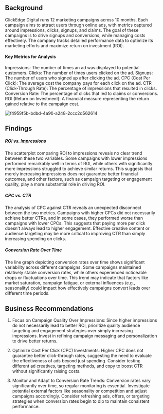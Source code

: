 
## Background

ClickEdge Digital runs 12 marketing campaigns across 10 months. Each campaign aims to attract users through online ads, with metrics captured around impressions, clicks, signups, and claims. The goal of these campaigns is to drive signups and conversions, while managing costs effectively. The company tracks detailed performance data to optimize its marketing efforts and maximize return on investment (ROI).

#### Key Metrics for Analysis

Impressions: The number of times an ad was displayed to potential customers.
Clicks: The number of times users clicked on the ad.
Signups: The number of users who signed up after clicking the ad.
CPC (Cost Per Click): The average cost the company pays for each click on the ad.
CTR (Click-Through Rate): The percentage of impressions that resulted in clicks.
Conversion Rate: The percentage of clicks that led to claims or conversions.
ROI (Return on Investment): A financial measure representing the return gained relative to the campaign cost.


![f4959f5b-bdbd-4a90-a248-2ccc2d562614](https://github.com/user-attachments/assets/6a55e9b6-9323-40c8-95ba-78bab916b6a0)


## Findings 
##### ROI vs. Impressions
The scatterplot comparing ROI to impressions reveals no clear trend between these two variables. Some campaigns with lower impressions performed remarkably well in terms of ROI, while others with significantly more impressions struggled to achieve similar returns. This suggests that merely increasing impressions does not guarantee better financial outcomes, and other factors, such as campaign targeting or engagement quality, play a more substantial role in driving ROI.

##### CPC vs. CTR
The analysis of CPC against CTR reveals an unexpected disconnect between the two metrics. Campaigns with higher CPCs did not necessarily achieve better CTRs, and in some cases, they performed worse than campaigns with lower CPCs. This suggests that paying more per click doesn't always lead to higher engagement. Effective creative content or audience targeting may be more critical to improving CTR than simply increasing spending on clicks.

##### Conversion Rate Over Time
The line graph depicting conversion rates over time shows significant variability across different campaigns. Some campaigns maintained relatively stable conversion rates, while others experienced noticeable drops or fluctuations over time. This trend may indicate that factors like market saturation, campaign fatigue, or external influences (e.g., seasonality) could impact how effectively campaigns convert leads over different time periods.



## Business Recommendations

1. Focus on Campaign Quality Over Impressions: Since higher impressions do not necessarily lead to better ROI, prioritize quality audience targeting and engagement strategies over simply increasing impressions. Invest in refining campaign messaging and personalization to drive better returns.

2. Optimize Cost Per Click (CPC) Investments: Higher CPC does not guarantee better click-through rates, suggesting the need to evaluate the effectiveness of ads beyond just spending. Consider testing different ad creatives, targeting methods, and copy to boost CTR without significantly raising costs.

3. Monitor and Adapt to Conversion Rate Trends: Conversion rates vary significantly over time, so regular monitoring is essential. Investigate potential external factors like seasonality or competition and adjust campaigns accordingly. Consider refreshing ads, offers, or targeting strategies when conversion rates begin to dip to maintain consistent performance.

